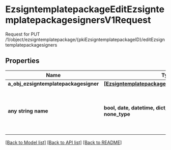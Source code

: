 # EzsigntemplatepackageEditEzsigntemplatepackagesignersV1Request

Request for PUT /1/object/ezsigntemplatepackage/{pkiEzsigntemplatepackageID}/editEzsigntemplatepackagesigners

## Properties
Name | Type | Description | Notes
------------ | ------------- | ------------- | -------------
**a_obj_ezsigntemplatepackagesigner** | [**[EzsigntemplatepackagesignerRequestCompound]**](EzsigntemplatepackagesignerRequestCompound.md) |  | 
**any string name** | **bool, date, datetime, dict, float, int, list, str, none_type** | any string name can be used but the value must be the correct type | [optional]

[[Back to Model list]](../README.md#documentation-for-models) [[Back to API list]](../README.md#documentation-for-api-endpoints) [[Back to README]](../README.md)


